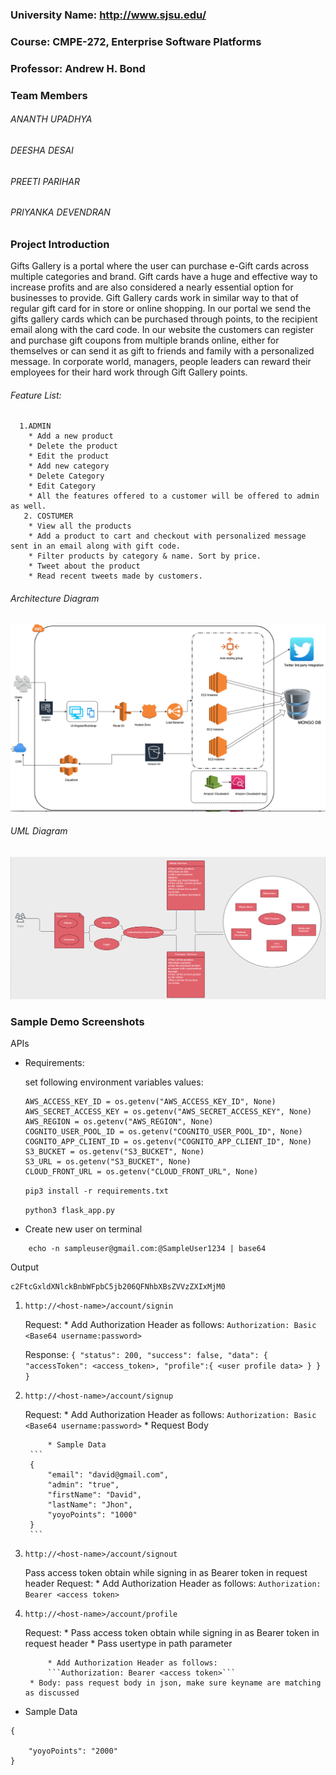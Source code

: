 ### University Name: http://www.sjsu.edu/

### Course: CMPE-272, Enterprise Software Platforms

### Professor: Andrew H. Bond

### Team Members
   ###### ANANTH UPADHYA
   ###### DEESHA DESAI
   ###### PREETI PARIHAR
   ###### PRIYANKA DEVENDRAN
   
### Project Introduction
Gifts Gallery is a portal where the user can purchase e-Gift cards across multiple categories and brand. Gift cards have a huge and effective way to increase profits and are also considered a nearly essential option for businesses to provide. Gift Gallery cards work in similar way to that of regular gift card for in store or online shopping. In our portal we send the gifts gallery cards which can be purchased through points, to the recipient email along with the card code.
In our website the customers can register and purchase gift coupons from multiple brands online, either for themselves or can send it as gift to friends and family with a personalized message. In corporate world, managers, people leaders can reward their employees for their hard work through Gift Gallery points.


 ###### Feature List:
  
      1.ADMIN
        * Add a new product
        * Delete the product
        * Edit the product
        * Add new category
        * Delete Category
        * Edit Category
        * All the features offered to a customer will be offered to admin as well.
       2. COSTUMER
        * View all the products
        * Add a product to cart and checkout with personalized message sent in an email along with gift code.
        * Filter products by category & name. Sort by price.
        * Tweet about the product
        * Read recent tweets made by customers.

       
###### Architecture Diagram
![Architecture](https://github.com/ANANTHUPADHYA/Enterprise-Gift-Points-Portal/blob/main/screenshots/Architecture.png)



###### UML Diagram
![UML Diagram](https://github.com/ANANTHUPADHYA/Enterprise-Gift-Points-Portal/blob/main/screenshots/UML%20diagram.png)

### Sample Demo Screenshots
APIs

* Requirements:

    set following environment variables values:

    ```
    AWS_ACCESS_KEY_ID = os.getenv("AWS_ACCESS_KEY_ID", None)
    AWS_SECRET_ACCESS_KEY = os.getenv("AWS_SECRET_ACCESS_KEY", None)
    AWS_REGION = os.getenv("AWS_REGION", None)
    COGNITO_USER_POOL_ID = os.getenv("COGNITO_USER_POOL_ID", None)
    COGNITO_APP_CLIENT_ID = os.getenv("COGNITO_APP_CLIENT_ID", None)
    S3_BUCKET = os.getenv("S3_BUCKET", None)
    S3_URL = os.getenv("S3_BUCKET", None)
    CLOUD_FRONT_URL = os.getenv("CLOUD_FRONT_URL", None)
    ```

    ```pip3 install -r requirements.txt```

    ```python3 flask_app.py```

* Create new user on terminal

```
    echo -n sampleuser@gmail.com:@SampleUser1234 | base64
```
Output
```
c2FtcGxldXNlckBnbWFpbC5jb206QFNhbXBsZVVzZXIxMjM0
```


1. ```http://<host-name>/account/signin```

    Request:
        * Add Authorization Header as follows:
        ```Authorization: Basic <Base64 username:password>```

    Response:
        ```{
            "status": 200,
            "success": false,
            "data": {
                    "accessToken": <access_token>,
                    "profile":{
                        <user profile data>
                    }
            }
        }```

2. ```http://<host-name>/account/signup```

    Request:
        * Add Authorization Header as follows:
        ```Authorization: Basic <Base64 username:password>```
        * Request Body
            <Pass request body in json as discussed>

            * Sample Data
        ```
        {
            "email": "david@gmail.com",
            "admin": "true",
            "firstName": "David",
            "lastName": "Jhon",
            "yoyoPoints": "1000"
        }
        ```



3. ```http://<host-name>/account/signout```

    Pass access token obtain while signing in as Bearer token in request header
    Request:
        * Add Authorization Header as follows:
        ```Authorization: Bearer <access token>```


4. ```http://<host-name>/account/profile```

    Request:
        * Pass access token obtain while signing in as Bearer token in request header
        * Pass usertype in path parameter
        
            * Add Authorization Header as follows:
            ```Authorization: Bearer <access token>```
        * Body: pass request body in json, make sure keyname are matching as discussed
    


* Sample Data
```
{
   
    "yoyoPoints": "2000"
}
```
